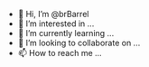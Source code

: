 - 👋 Hi, I’m @brBarrel
- 👀 I’m interested in ...
- 🌱 I’m currently learning ...
- 💞️ I’m looking to collaborate on ...
- 📫 How to reach me ...

<!---
brBarrel/brBarrel is a ✨ special ✨ repository because its `README.md` (this file) appears on your GitHub profile.
You can click the Preview link to take a look at your changes.
--->
